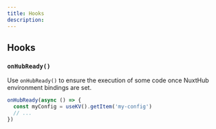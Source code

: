 ```yaml
---
title: Hooks
description:
---
```


## Hooks

### `onHubReady()`

Use `onHubReady()` to ensure the execution of some code once NuxtHub environment bindings are set.

```ts
onHubReady(async () => {
  const myConfig = useKV().getItem('my-config')
  // ...
})
```

<!-- TODO -->
